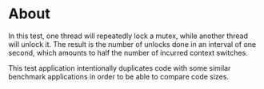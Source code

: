 # About

In this test, one thread will repeatedly lock a mutex, while another thread
will unlock it.  The result is the number of unlocks done in an interval of one
second, which amounts to half the number of incurred context switches.

This test application intentionally duplicates code with some similar benchmark
applications in order to be able to compare code sizes.
